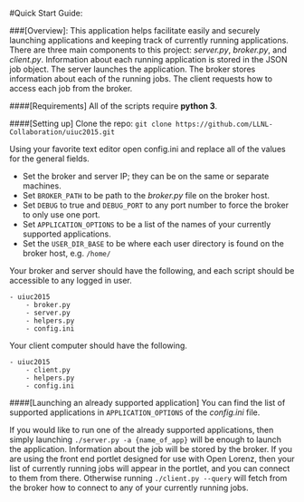 #Quick Start Guide:

###[Overview]:
This application helps facilitate easily and securely launching applications and keeping track of currently running applications. There are three main components to this project: *server.py*, *broker.py*, and *client.py*. Information about each running application is stored in the JSON job object. The server launches the application. The broker stores information about each of the running jobs. The client requests how to access each job from the broker.

####[Requirements]
All of the scripts require **python 3**.

####[Setting up]
Clone the repo:
`git clone https://github.com/LLNL-Collaboration/uiuc2015.git`

Using your favorite text editor open config.ini and replace all of the values for the general fields. 
- Set the broker and server IP; they can be on the same or separate machines. 
- Set `BROKER_PATH` to be path to the *broker.py* file on the broker host.
- Set `DEBUG` to true and `DEBUG_PORT` to any port number to force the broker to only use one port.
- Set `APPLICATION_OPTIONS` to be a list of the names of your currently supported applications.
- Set the `USER_DIR_BASE` to be where each user directory is found on the broker host, e.g. `/home/`

Your broker and server should have the following, and each script should be accessible to any logged in user.

	- uiuc2015
		- broker.py
		- server.py
		- helpers.py
		- config.ini


Your client computer should have the following.

	- uiuc2015
		- client.py
		- helpers.py
		- config.ini

####[Launching an already supported application]
You can find the list of supported applications in `APPLICATION_OPTIONS` of the *config.ini* file.

If you would like to run one of the already supported applications, then simply launching `./server.py -a {name_of_app}` will be enough to launch the application. Information about the job will be stored by the broker. If you are using the front end portlet designed for use with Open Lorenz, then your list of currently running jobs will appear in the portlet, and you can connect to them from there. Otherwise running `./client.py --query` will fetch from the broker how to connect to any of your currently running jobs.

